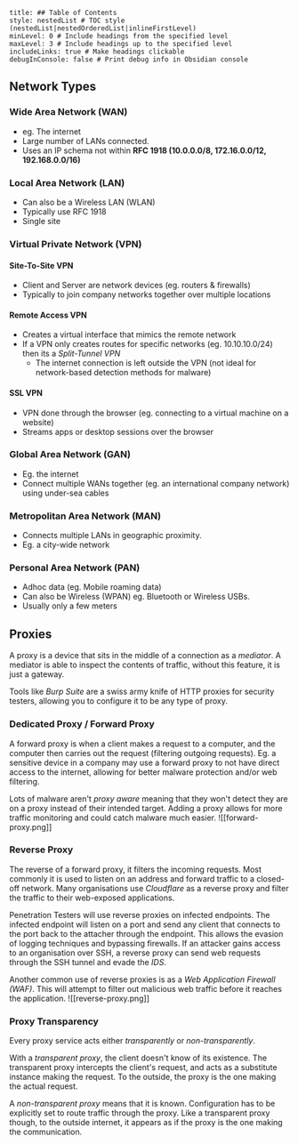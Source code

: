 ```table-of-contents
title: ## Table of Contents
style: nestedList # TOC style (nestedList|nestedOrderedList|inlineFirstLevel)
minLevel: 0 # Include headings from the specified level
maxLevel: 3 # Include headings up to the specified level
includeLinks: true # Make headings clickable
debugInConsole: false # Print debug info in Obsidian console
```
## Network Types
### Wide Area Network (WAN)
- eg. The internet
- Large number of LANs connected.
- Uses an IP schema not within **RFC 1918 (10.0.0.0/8, 172.16.0.0/12, 192.168.0.0/16)**

### Local Area Network (LAN)
- Can also be a Wireless LAN (WLAN)
- Typically use RFC 1918
- Single site

### Virtual Private Network (VPN)
#### Site-To-Site VPN
- Client and Server are network devices (eg. routers & firewalls)
- Typically to join company networks together over multiple locations

#### Remote Access VPN
- Creates a virtual interface that mimics the remote network
- If a VPN only creates routes for specific networks (eg. 10.10.10.0/24) then its a *Split-Tunnel VPN*
	- The internet connection is left outside the VPN (not ideal for network-based detection methods for malware)

#### SSL VPN
- VPN done through the browser (eg. connecting to a virtual machine on a website)
- Streams apps or desktop sessions over the browser

### Global Area Network (GAN)
- Eg. the internet
- Connect multiple WANs together (eg. an international company network) using under-sea cables

### Metropolitan Area Network (MAN)
- Connects multiple LANs in geographic proximity.
- Eg. a city-wide network

### Personal Area Network (PAN)
- Adhoc data (eg. Mobile roaming data)
- Can also be Wireless (WPAN) eg. Bluetooth or Wireless USBs.
- Usually only a few meters

## Proxies
A proxy is a device that sits in the middle of a connection as a *mediator*. A mediator is able to inspect the contents of traffic, without this feature, it is just a gateway.

Tools like *Burp Suite* are a swiss army knife of HTTP proxies for security testers, allowing you to configure it to be any type of proxy.
### Dedicated Proxy / Forward Proxy
A forward proxy is when a client makes a request to a computer, and the computer then carries out the request (filtering outgoing requests). Eg. a sensitive device in a company may use a forward proxy to not have direct access to the internet, allowing for better malware protection and/or web filtering.

Lots of malware aren't *proxy aware* meaning that they won't detect they are on a proxy instead of their intended target. Adding a proxy allows for more traffic monitoring and could catch malware much easier.
![[forward-proxy.png]]

### Reverse Proxy
The reverse of a forward proxy, it filters the incoming requests. Most commonly it is used to listen on an address and forward traffic to a closed-off network. Many organisations use *Cloudflare* as a reverse proxy and filter the traffic to their web-exposed applications.

Penetration Testers will use reverse proxies on infected endpoints. The infected endpoint will listen on a port and send any client that connects to the port back to the attacher through the endpoint. This allows the evasion of logging techniques and bypassing firewalls. If an attacker gains access to an organisation over SSH, a reverse proxy can send web requests through the SSH tunnel and evade the *IDS*.

Another common use of reverse proxies is as a *Web Application Firewall (WAF)*. This will attempt to filter out malicious web traffic before it reaches the application.
![[reverse-proxy.png]]

### Proxy Transparency
Every proxy service acts either *transparently* or *non-transparently*.

With a *transparent proxy*, the client doesn't know of its existence. The transparent proxy intercepts the client's request, and acts as a substitute instance making the request. To the outside, the proxy is the one making the actual request.

A *non-transparent proxy* means that it is known. Configuration has to be explicitly set to route traffic through the proxy. Like a transparent proxy though, to the outside internet, it appears as if the proxy is the one making the communication.
